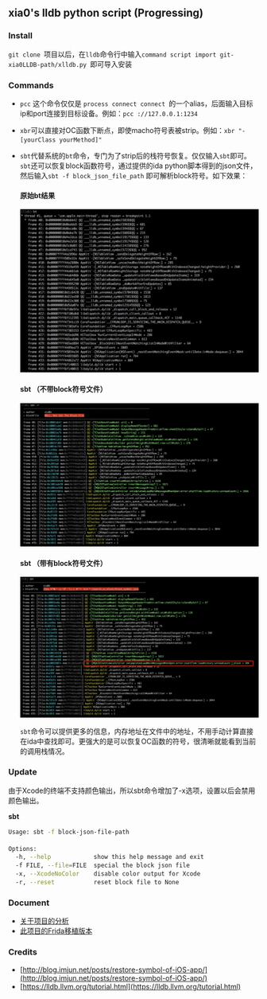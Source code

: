 ## xia0's lldb python script (Progressing)

### Install 

`git clone `项目以后，在`lldb`命令行中输入`command script import git-xia0LLDB-path/xlldb.py `即可导入安装

### Commands

- `pcc` 这个命令仅仅是 `process connect connect `的一个alias，后面输入目标ip和port连接到目标设备。例如：`pcc ://127.0.0.1:1234`

- `xbr`可以直接对OC函数下断点，即使macho符号表被strip。例如：`xbr "-[yourClass yourMethod]"`

- `sbt`代替系统的`bt`命令，专门为了strip后的栈符号恢复。仅仅输入`sbt`即可。`sbt`还可以恢复block函数符号，通过提供的ida python脚本得到的json文件，然后输入`sbt -f block_json_file_path` 即可解析block符号。如下效果：

  #### 原始bt结果

  ![orig_bt](./resource/orig_bt.png)

  #### sbt （不带block符号文件）

  ![sbt-noblockfile](./resource/sbt-noblockfile.png)

  #### sbt （带有block符号文件）

  ![sbt-blockfile](./resource/sbt-blockfile.png)

  

  `sbt`命令可以提供更多的信息，内存地址在文件中的地址，不用手动计算直接在ida中查找即可。更强大的是可以恢复OC函数的符号，很清晰就能看到当前的调用栈情况。

### Update

由于Xcode的终端不支持颜色输出，所以sbt命令增加了-x选项，设置以后会禁用颜色输出。

**sbt**

```bash
Usage: sbt -f block-json-file-path

Options:
  -h, --help            show this help message and exit
  -f FILE, --file=FILE  special the block json file
  -x, --XcodeNoColor    disable color output for Xcode
  -r, --reset           reset block file to None
```



### Document

- [关于项目的分析](http://4ch12dy.site/2018/10/03/xia0LLDB/xia0LLDB/)
- [此项目的Frida移植版本](http://4ch12dy.site/2019/07/02/xia0CallStackSymbols/xia0CallStackSymbols/)

### Credits

- [http://blog.imjun.net/posts/restore-symbol-of-iOS-app/](http://blog.imjun.net/posts/restore-symbol-of-iOS-app/)
- [https://lldb.llvm.org/tutorial.html](https://lldb.llvm.org/tutorial.html)

